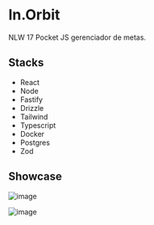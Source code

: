 # In.Orbit

NLW 17 Pocket JS gerenciador de metas.

## Stacks

- React
- Node
- Fastify
- Drizzle
- Tailwind
- Typescript
- Docker
- Postgres
- Zod

## Showcase

![image](https://github.com/user-attachments/assets/c05ef664-8968-4710-9e7e-c69ae03b2477)

![image](https://github.com/user-attachments/assets/54aeef37-67bf-44e2-a604-83b040f768ba)

